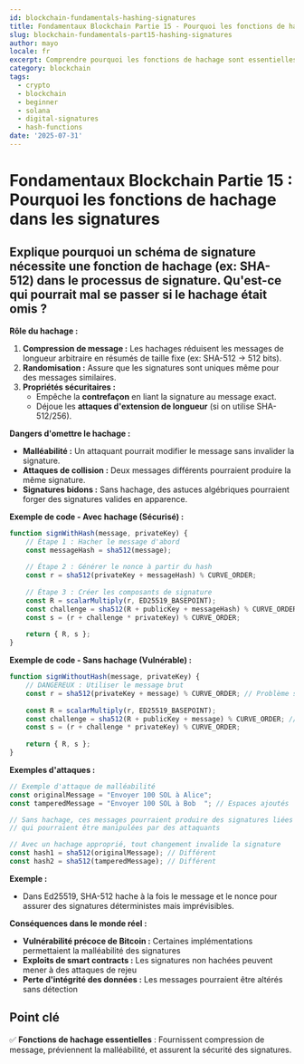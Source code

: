 ```yaml
---
id: blockchain-fundamentals-hashing-signatures
title: Fondamentaux Blockchain Partie 15 - Pourquoi les fonctions de hachage dans les signatures
slug: blockchain-fundamentals-part15-hashing-signatures
author: mayo
locale: fr
excerpt: Comprendre pourquoi les fonctions de hachage sont essentielles dans les schémas de signature numérique
category: blockchain
tags:
  - crypto
  - blockchain
  - beginner
  - solana
  - digital-signatures
  - hash-functions
date: '2025-07-31'
---
```

# Fondamentaux Blockchain Partie 15 : Pourquoi les fonctions de hachage dans les signatures

## Explique pourquoi un schéma de signature nécessite une fonction de hachage (ex: SHA-512) dans le processus de signature. Qu'est-ce qui pourrait mal se passer si le hachage était omis ?

**Rôle du hachage :**

1. **Compression de message :** Les hachages réduisent les messages de longueur arbitraire en résumés de taille fixe (ex: SHA-512 → 512 bits).
2. **Randomisation :** Assure que les signatures sont uniques même pour des messages similaires.
3. **Propriétés sécuritaires :**
   * Empêche la **contrefaçon** en liant la signature au message exact.
   * Déjoue les **attaques d'extension de longueur** (si on utilise SHA-512/256).

**Dangers d'omettre le hachage :**
* **Malléabilité :** Un attaquant pourrait modifier le message sans invalider la signature.
* **Attaques de collision :** Deux messages différents pourraient produire la même signature.
* **Signatures bidons :** Sans hachage, des astuces algébriques pourraient forger des signatures valides en apparence.

**Exemple de code - Avec hachage (Sécurisé) :**
```javascript
function signWithHash(message, privateKey) {
    // Étape 1 : Hacher le message d'abord
    const messageHash = sha512(message);
    
    // Étape 2 : Générer le nonce à partir du hash
    const r = sha512(privateKey + messageHash) % CURVE_ORDER;
    
    // Étape 3 : Créer les composants de signature
    const R = scalarMultiply(r, ED25519_BASEPOINT);
    const challenge = sha512(R + publicKey + messageHash) % CURVE_ORDER;
    const s = (r + challenge * privateKey) % CURVE_ORDER;
    
    return { R, s };
}
```

**Exemple de code - Sans hachage (Vulnérable) :**
```javascript
function signWithoutHash(message, privateKey) {
    // DANGEREUX : Utiliser le message brut
    const r = sha512(privateKey + message) % CURVE_ORDER; // Problème si le message est énorme
    
    const R = scalarMultiply(r, ED25519_BASEPOINT);
    const challenge = sha512(R + publicKey + message) % CURVE_ORDER; // Vulnérable à la manipulation
    const s = (r + challenge * privateKey) % CURVE_ORDER;
    
    return { R, s };
}
```

**Exemples d'attaques :**
```javascript
// Exemple d'attaque de malléabilité
const originalMessage = "Envoyer 100 SOL à Alice";
const tamperedMessage = "Envoyer 100 SOL à Bob  "; // Espaces ajoutés

// Sans hachage, ces messages pourraient produire des signatures liées
// qui pourraient être manipulées par des attaquants

// Avec un hachage approprié, tout changement invalide la signature
const hash1 = sha512(originalMessage); // Différent
const hash2 = sha512(tamperedMessage); // Différent
```

**Exemple :**
* Dans Ed25519, SHA-512 hache à la fois le message et le nonce pour assurer des signatures déterministes mais imprévisibles.

**Conséquences dans le monde réel :**
* **Vulnérabilité précoce de Bitcoin :** Certaines implémentations permettaient la malléabilité des signatures
* **Exploits de smart contracts :** Les signatures non hachées peuvent mener à des attaques de rejeu
* **Perte d'intégrité des données :** Les messages pourraient être altérés sans détection

## Point clé
✅ **Fonctions de hachage essentielles** : Fournissent compression de message, préviennent la malléabilité, et assurent la sécurité des signatures.